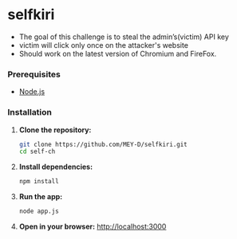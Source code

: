 # selfkiri

- The goal of this challenge is to steal the admin’s(victim) API key
- victim will click only once on the attacker's website 
- Should work on the latest version of Chromium and FireFox.


### Prerequisites
- [Node.js](https://nodejs.org/)

### Installation
1. **Clone the repository:**
   ```bash
   git clone https://github.com/MEY-D/selfkiri.git
   cd self-ch
   ```
2. **Install dependencies:**
   ```bash
   npm install
   ```
3. **Run the app:**
   ```bash
   node app.js
   ```
4. **Open in your browser:**
   [http://localhost:3000](http://localhost:3000)
